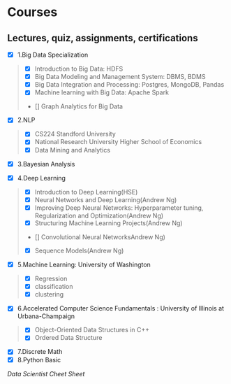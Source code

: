 # Courses
## Lectures, quiz, assignments, certifications
- [x] 1.Big Data Specialization
> - [x] Introduction to Big Data: HDFS
> - [x] Big Data Modeling and Management System: DBMS, BDMS
> - [x] Big Data Integration and Processing: Postgres, MongoDB, Pandas
> - [x] Machine learning with Big Data: Apache Spark
> - [] Graph Analytics for Big Data

- [x] 2.NLP
> - [x] CS224 Standford University
> - [x] National Research University Higher School of Economics
> - [x] Data Mining and Analytics

- [x] 3.Bayesian Analysis

- [x] 4.Deep Learning 
> - [x] Introduction to Deep Learning(HSE)
> - [x] Neural Networks and Deep Learning(Andrew Ng)
> - [x] Improving Deep Neural Networks: Hyperparameter tuning, Regularization and Optimization(Andrew Ng)
> - [x] Structuring Machine Learning Projects(Andrew Ng)
> - [] Convolutional Neural NetworksAndrew Ng)
> - [x] Sequence Models(Andrew Ng)


- [x] 5.Machine Learning: University of Washington 
> - [x] Regression
> - [x] classification
> - [x] clustering

- [x] 6.Accelerated Computer Science Fundamentals : University of Illinois at Urbana-Champaign 
> - [x] Object-Oriented Data Structures in C++
> - [x] Ordered Data Structure


- [x] 7.Discrete Math
- [x] 8.Python Basic 

*Data Scientist Cheet Sheet*

